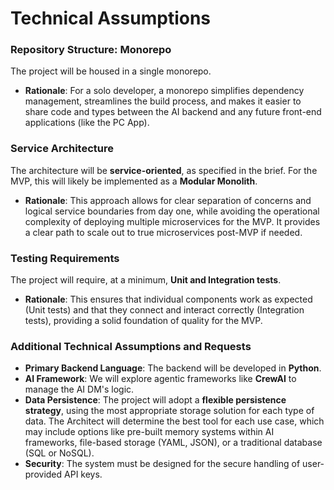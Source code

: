 # Technical Assumptions

### Repository Structure: Monorepo
The project will be housed in a single monorepo.
* **Rationale**: For a solo developer, a monorepo simplifies dependency management, streamlines the build process, and makes it easier to share code and types between the AI backend and any future front-end applications (like the PC App).

### Service Architecture
The architecture will be **service-oriented**, as specified in the brief. For the MVP, this will likely be implemented as a **Modular Monolith**.
* **Rationale**: This approach allows for clear separation of concerns and logical service boundaries from day one, while avoiding the operational complexity of deploying multiple microservices for the MVP. It provides a clear path to scale out to true microservices post-MVP if needed.

### Testing Requirements
The project will require, at a minimum, **Unit and Integration tests**.
* **Rationale**: This ensures that individual components work as expected (Unit tests) and that they connect and interact correctly (Integration tests), providing a solid foundation of quality for the MVP.

### Additional Technical Assumptions and Requests
* **Primary Backend Language**: The backend will be developed in **Python**.
* **AI Framework**: We will explore agentic frameworks like **CrewAI** to manage the AI DM's logic.
* **Data Persistence**: The project will adopt a **flexible persistence strategy**, using the most appropriate storage solution for each type of data. The Architect will determine the best tool for each use case, which may include options like pre-built memory systems within AI frameworks, file-based storage (YAML, JSON), or a traditional database (SQL or NoSQL).
* **Security**: The system must be designed for the secure handling of user-provided API keys.
